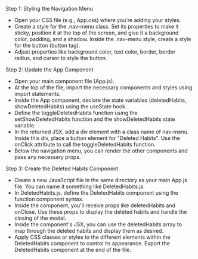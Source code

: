 Step 1: Styling the Navigation Menu

- Open your CSS file (e.g., App.css) where you're adding your styles.
- Create a style for the .nav-menu class. Set its properties to make
it sticky, position it at the top of the screen, and give it
a background color, padding, and a shadow.
Inside the .nav-menu style, create a style for the button (button tag).
- Adjust properties like background color, text color, border,
border radius, and cursor to style the button.

Step 2: Update the App Component

- Open your main component file (App.js).
- At the top of the file, import the necessary components and 
styles using import statements.
- Inside the App component, declare the state variables
(deletedHabits, showDeletedHabits) using the useState hook.
- Define the toggleDeletedHabits function using the
setShowDeletedHabits function and the showDeletedHabits
state variable.
- In the returned JSX, add a div element with a class name
of nav-menu. Inside this div, place a button element for
"Deleted Habits". Use the onClick attribute to call the
toggleDeletedHabits function.
- Below the navigation menu, you can render the other components
and pass any necessary props.

Step 3: Create the Deleted Habits Component 

- Create a new JavaScript file in the same directory as your
main App.js file. You can name it something like DeletedHabits.js.
- In DeletedHabits.js, define the DeletedHabits component using
the function component syntax.
- Inside the component, you'll receive props like deletedHabits
and onClose. Use these props to display the deleted habits
and handle the closing of the modal.
- Inside the component's JSX, you can use the deletedHabits array
to map through the deleted habits and display them as desired. 
- Apply CSS classes or styles to the different elements within 
the DeletedHabits component to control its appearance.
Export the DeletedHabits component at the end of the file.


